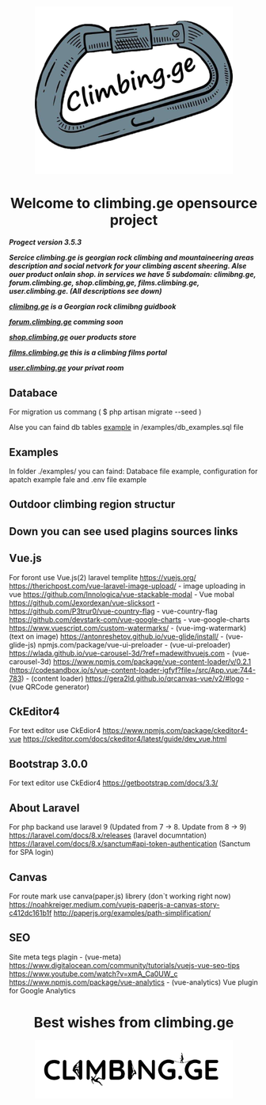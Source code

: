 <p align="center"><img src="/public/images/site_img/site_logo/climibng,ge(becground).jpg" width="400"></p>
<h1 align="center">Welcome to climbing.ge opensource project</h1>
<h5>Progect version 3.5.3</5>

<p>Sercice climbing.ge is georgian rock climbing and mountaineering areas description and social netvork for your climbing ascent sheering. Alse ouer product onlain shop. in services we have 5 subdomain: climibng.ge, forum.climbing.ge, shop.climbing,ge, films.climbing.ge, user.climbing.ge. (All descriptions see down)</p>

[climibng.ge](/docs/GUIDBOOK.md) is a Georgian rock climibng guidbook

[forum.climbing.ge](/docs/FORUM.md) comming soon

[shop.climbing,ge](/docs/SHOP.md) ouer products store

[films.climbing.ge](/docs/FILMS.md) this is a climbing films portal

[user.climbing.ge](/docs/USER_PAGE.md) your privat room


## Databace

<p>For migration us commang ( $ php artisan migrate --seed )</p>
<p>Alse you can faind db tables <a href="#examples">example</a> in /examples/db_examples.sql file</p>


## Examples

<p id="examples">In folder ./examples/ you can faind: Databace file example, configuration for apatch example fale and .env file example



## Outdoor climbing region structur



<h2>Down you can see used plagins sources links</h2>


## Vue.js

For foront use Vue.js(2) laravel templite
    https://vuejs.org/
    https://therichpost.com/vue-laravel-image-upload/ - image uploading in vue
    https://github.com/Innologica/vue-stackable-modal - Vue mobal
    https://github.com/Jexordexan/vue-slicksort -
    https://github.com/P3trur0/vue-country-flag - vue-country-flag
    https://github.com/devstark-com/vue-google-charts - vue-google-charts
    https://www.vuescript.com/custom-watermarks/ - (vue-img-watermark) (text on image)
    https://antonreshetov.github.io/vue-glide/install/ - (vue-glide-js)
    npmjs.com/package/vue-ui-preloader - (vue-ui-preloader)
    https://wlada.github.io/vue-carousel-3d/?ref=madewithvuejs.com - (vue-carousel-3d)
    https://www.npmjs.com/package/vue-content-loader/v/0.2.1 (https://codesandbox.io/s/vue-content-loader-igfyf?file=/src/App.vue:744-783) - (content loader)
    https://gera2ld.github.io/qrcanvas-vue/v2/#logo -   (vue QRCode generator)


## CkEditor4

For text editor use CkEdior4
    https://www.npmjs.com/package/ckeditor4-vue
    https://ckeditor.com/docs/ckeditor4/latest/guide/dev_vue.html


## Bootstrap 3.0.0

For text editor use CkEdior4
    https://getbootstrap.com/docs/3.3/


## About Laravel

For php backand use laravel 9 (Updated from 7 -> 8. Update from 8 -> 9)
    https://laravel.com/docs/8.x/releases (laravel documntation)
    https://laravel.com/docs/8.x/sanctum#api-token-authentication (Sanctum for SPA login)


## Canvas

For route mark use canva(paper.js) librery (don`t working right now)
    https://noahkreiger.medium.com/vuejs-paperjs-a-canvas-story-c412dc161b1f
    http://paperjs.org/examples/path-simplification/


## SEO

Site meta tegs plagin - (vue-meta)
    https://www.digitalocean.com/community/tutorials/vuejs-vue-seo-tips
    https://www.youtube.com/watch?v=xmA_Ca0UW_c
    https://www.npmjs.com/package/vue-analytics - (vue-analytics) Vue plugin for Google Analytics

<!-- Ctrl+Shift+V - for demo test  -->



<h1 align="center">Best wishes from climbing.ge</h1>
<p align="center"><img src="/public/images/site_img/site_logo/header logo(bacground).png" width="400"></p>